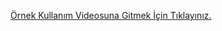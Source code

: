
<a href="https://youtu.be/yAQp96swbuM" target="_blank">Örnek Kullanım Videosuna Gitmek İçin Tıklayınız.</a>

